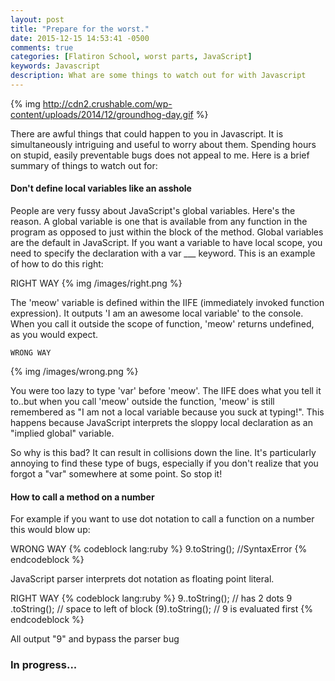 ```yaml
---
layout: post
title: "Prepare for the worst."
date: 2015-12-15 14:53:41 -0500
comments: true
categories: [Flatiron School, worst parts, JavaScript]
keywords: Javascript
description: What are some things to watch out for with Javascript
---
```


{% img http://cdn2.crushable.com/wp-content/uploads/2014/12/groundhog-day.gif %}


<p>There are awful things that could happen to you in Javascript. It is simultaneously intriguing and
useful to worry about them. Spending hours on stupid, easily preventable bugs does not appeal to me. Here is a brief summary of things to watch out for:</p>



<h4> Don't define local variables like an asshole </h4>
<p> People are very fussy about JavaScript's global variables. Here's the reason. A global variable is one that is available from any function in the program as opposed to just within the block of the method. Global variables are the default in JavaScript. If you want a variable to have local scope, you need to specify the declaration with a var ___ keyword. This is an example of how to do this right:</p>
    RIGHT WAY
{% img /images/right.png %}
<p>The 'meow' variable is defined within the IIFE (immediately invoked function expression). It outputs 'I am an awesome local variable' to the console. When you call it outside the scope of function, 'meow' returns undefined, as you would expect.</p>


    WRONG WAY
{% img /images/wrong.png %}
<p> You were too lazy to type 'var' before 'meow'. The IIFE does what you tell it to..but when you call 'meow' outside the function, 'meow' is still remembered as "I am not a local variable because you suck at typing!". This happens because JavaScript interprets the sloppy local declaration as an "implied global" variable.</p>

<p>So why is this bad? It can result in collisions down the line. It's particularly annoying to find these type of bugs, especially if you don't realize that you forgot a "var" somewhere at some point. So stop it!</p>

<h4> How to call a method on a number </h4>
<p> For example if you want to use dot notation to call a function on a number this would blow up:</p>
    WRONG WAY
{% codeblock lang:ruby %}
9.toString(); //SyntaxError
{% endcodeblock %}
<p> JavaScript parser interprets dot notation as floating point literal.</p>
    RIGHT WAY
{% codeblock lang:ruby %}
9..toString(); // has 2 dots
9 .toString(); // space to left of block
(9).toString(); // 9 is evaluated first
{% endcodeblock %}    
<p> All output "9" and bypass the parser bug</p>

<h3> In progress... </h3>
